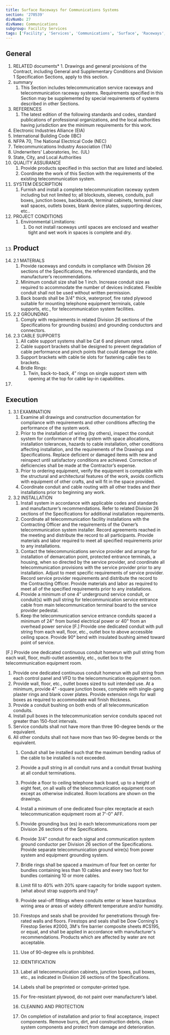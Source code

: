 ```yaml
---
title: Surface Raceways for Communications Systems
section: '270539'
divNumb: 27
divName: Communications
subgroup: Facility Services
tags: ['Facility', 'Services', 'Communications', 'Surface', 'Raceways', 'Systems']
---
```


## General

1. RELATED documents*   1. Drawings and general provisions of the Contract, including General and Supplementary Conditions and Division 1 Specification Sections, apply to this section.
2. summary
   1. This Section includes telecommunication service raceways and telecommunication raceway systems. Requirements specified in this Section may be supplemented by special requirements of systems described in other Sections.
3. REFERENCES
   1. The latest edition of the following standards and codes, standard publications of professional organizations, and the local authorities having jurisdiction are the minimum requirements for this work.
1. Electronic Industries Alliance (EIA)
2. International Building Code (IBC)
3. NFPA 70, The National Electrical Code (NEC)
3. Telecommunications Industry Association (TIA)
4. Underwriters' Laboratories, Inc. (UL)
5. State, City, and Local Authorities
4. QUALITY ASSURANCE
   1. Provide products specified in this section that are listed and labeled.
   1. Coordinate the work of this Section with the requirements of the existing telecommunication system.
5. SYSTEM DESCRIPTION
   1. Furnish and install a complete telecommunication raceway system including but not limited to; all blockouts, sleeves, conduits, pull boxes, junction boxes, backboards, terminal cabinets, terminal clear wall spaces, outlets boxes, blank device plates, supporting devices, etc..
6. PROJECT CONDITIONS
   1. Environmental Limitations:
      1. Do not install raceways until spaces are enclosed and weather tight and wet work in spaces is complete and dry.
1. ## Product
1. 2.1 MATERIALS
   1. Provide raceways and conduits in compliance with Division 26 sections of the Specifications, the referenced standards, and the manufacturer’s recommendations. 
   1. Minimum conduit size shall be 1 inch. Increase conduit size as required to accommodate the number of devices indicated. Flexible conduit shall not be used without written permission.
   1. Back boards shall be 3/4" thick, waterproof, fire rated plywood suitable for mounting telephone equipment terminals, cable supports, etc., for telecommunication system facilities. 
1. 2.2 GROUNDING
   1. Comply with requirements in related Division 26 sections of the Specifications for grounding bus(es) and grounding conductors and connectors.
1. 2.3 CABLE SUPPORTS
   1. All cable support systems shall be Cat 6 and plenum rated. 
   1. Cable support brackets shall be designed to prevent degradation of cable performance and pinch points that could damage the cable.
   1. Support brackets with cable tie slots for fastening cable ties to brackets.
   1. Bridle Rings:
      1. Twin, back-to-back, 4” rings on single support stem with opening at the top for cable lay-in capabilities.
1. 

## Execution

1. 3.1 EXAMINATION
   1. Examine all drawings and construction documentation for compliance with requirements and other conditions affecting the performance of the system work.
   1. Prior to the installation of wiring (by others), inspect the conduit system for conformance of the system with space allocations, installation tolerances, hazards to cable installation, other conditions affecting installation, and the requirements of the Drawings and Specifications. Replace deficient or damaged items with new and reinspect until satisfactory conditions are achieved. Correction of deficiencies shall be made at the Contractor’s expense.
   1. Prior to ordering equipment, verify the equipment is compatible with the structural and architectural features of the work, avoids conflicts with equipment of other crafts, and will fit in the space provided.
   1. Coordinate conduit and cable routing with all other trades and their installations prior to beginning any work.
1. 3.2 INSTALLATION
   1. Install system in accordance with applicable codes and standards and manufacturer’s recommendations. Refer to related Division 26 sections of the Specifications for additional installation requirements.
   1. Coordinate all telecommunication facility installations with the Contracting Officer and the requirements of the Owner’s telecommunication system installer. Record agreements reached in the meeting and distribute the record to all participants. Provide materials and labor required to meet all specified requirements prior to any installations.
   1. Contact the telecommunications service provider and arrange for installation of demarcation point, protected entrance terminals, a housing, when so directed by the service provider, and coordinate all telecommunication provisions with the service provider prior to any installation. Adjust to meet specific requirements of service provider. Record service provider requirements and distribute the record to the Contracting Officer. Provide materials and labor as required to meet all of the specified requirements prior to any installations.
   1. Provide a minimum of one 4” underground service conduit, or conduit(s) with pull string for telecommunication service entrance cable from main telecommunication terminal board to the service provider pedestal. 
   1. Keep the telecommunication service entrance conduits spaced a minimum of 24" from buried electrical power or 40" from an overhead power service
[F.] Provide one dedicated conduit with pull string from each wall, floor, etc., outlet box to above accessible ceiling space. Provide 90° bend with insulated bushing aimed toward point of service. 

[F.] Provide one dedicated continuous conduit homerun with pull string from each wall, floor, multi-outlet assembly, etc., outlet box to the telecommunication equipment room. 
   1. Provide one dedicated continuous conduit homerun with pull string from each control panel and VFD to the telecommunication equipment room.
   1. Provide wall, floor, etc., outlet boxes sized to suit intended use. At a minimum, provide 4" -square junction boxes, complete with single-gang plaster rings and blank cover plates. Provide extension rings for wall boxes as required to accommodate wall finish thickness.
   1. Provide a conduit bushing on both ends of all telecommunication conduits.
   1. Install pull boxes in the telecommunication service conduits spaced not greater than 150-foot intervals. 
1. Service conduits shall not have more than three 90-degree bends or the equivalent.
2. All other conduits shall not have more than two 90-degree bends or the equivalent.
   1. Conduit shall be installed such that the maximum bending radius of the cable to be installed is not exceeded.
   1. Provide a pull string in all conduit runs and a conduit throat bushing at all conduit terminations.
   1. Provide a floor to ceiling telephone back board, up to a height of eight feet, on all walls of the telecommunication equipment room except as otherwise indicated. Room locations are shown on the drawings. 
   1. Install a minimum of one dedicated four-plex receptacle at each telecommunication equipment room at 7'-0" AFF. 
   1. Provide grounding bus (es) in each telecommunications room per Division 26 sections of the Specifications. 
   1. Provide 3/4" conduit for each signal and communication system ground conductor per Division 26 section of the Specifications. Provide separate telecommunication ground wire(s) from power system and equipment grounding system. 
   1. Bridle rings shall be spaced a maximum of four feet on center for bundles containing less than 10 cables and every two foot for bundles containing 10 or more cables.
   1. Limit fill to 40% with 20% spare capacity for bridle support system. (what about strap supports and tray? 
   1. Provide seal-off fittings where conduits enter or leave hazardous wiring area or areas of widely different temperature and/or humidity.
   1. Firestops and seals shall be provided for penetrations through fire-rated walls and floors. Firestops and seals shall be Dow Corning's Firestop Series #2000, 3M's fire barrier composite sheets #CS195, or equal, and shall be applied in accordance with manufacturer's recommendations. Products which are affected by water are not acceptable.
   1. Use of 90-degree ells is prohibited.

	1. IDENTIFICATION
   1. Label all telecommunication cabinets, junction boxes, pull boxes, etc., as indicated in Division 26 sections of the Specifications. 
   1. Labels shall be preprinted or computer-printed type.
   1. For fire-resistant plywood, do not paint over manufacturer’s label.

	1. CLEANING AND PROTECTION
   1. On completion of installation and prior to final acceptance, inspect components. Remove burrs, dirt, and construction debris, clean system components and protect from damage and deterioration.

